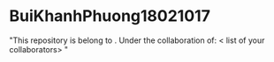 # BuiKhanhPhuong18021017
"This repository is belong to <your name>.
Under the collaboration of: 
< list of your collaborators> "
